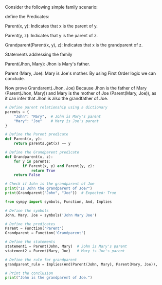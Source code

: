 Consider the following simple family scenario: 

define the Predicates: 

Parent(x, y): Indicates that x is the parent of y. 

Parent(y, z): Indicates that y is the parent of z. 

Grandparent(Parent(x, y), z): Indicates that x is the grandparent of z. 

Statements addressing the family 

Parent(Jhon, Mary): Jhon is Mary's father. 

Parent (Mary, Joe): Mary is Joe's mother. By using First Order logic we can conclude. 

Now prove Grandarent(.Jhon, Joe) Because Jhon is the father of Mary (Parent(Jhon, Mary)) and Mary is the mother of Joe (Parent(Mary, Joe)), as it can infer that Jhon is also the grandfather of Joe.

```python
# Define parent relationship using a dictionary
parents = {
    "John": "Mary",  # John is Mary's parent
    "Mary": "Joe"    # Mary is Joe's parent
}

# Define the Parent predicate
def Parent(x, y):
    return parents.get(x) == y

# Define the Grandparent predicate
def Grandparent(x, z):
    for y in parents:
        if Parent(x, y) and Parent(y, z):
            return True
    return False

# Check if John is the grandparent of Joe
print("Is John the grandparent of Joe?")
print(Grandparent("John", "Joe"))  # Expected: True
```

```python
from sympy import symbols, Function, And, Implies

# Define the symbols
John, Mary, Joe = symbols('John Mary Joe')

# Define the predicates
Parent = Function('Parent')
Grandparent = Function('Grandparent')

# Define the statements
statement1 = Parent(John, Mary)  # John is Mary's parent
statement2 = Parent(Mary, Joe)   # Mary is Joe's parent

# Define the rule for grandparent
grandparent_rule = Implies(And(Parent(John, Mary), Parent(Mary, Joe)), Grandparent(John, Joe))

# Print the conclusion
print("John is the grandparent of Joe.")
```

